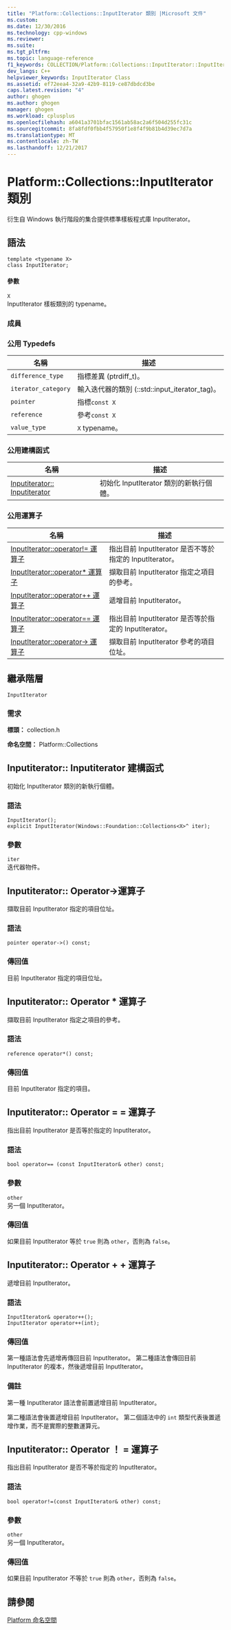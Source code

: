 ```yaml
---
title: "Platform::Collections::InputIterator 類別 |Microsoft 文件"
ms.custom: 
ms.date: 12/30/2016
ms.technology: cpp-windows
ms.reviewer: 
ms.suite: 
ms.tgt_pltfrm: 
ms.topic: language-reference
f1_keywords: COLLECTION/Platform::Collections::InputIterator::InputIterator
dev_langs: C++
helpviewer_keywords: InputIterator Class
ms.assetid: ef72eea4-32a9-42b9-8119-ce87dbdcd3be
caps.latest.revision: "4"
author: ghogen
ms.author: ghogen
manager: ghogen
ms.workload: cplusplus
ms.openlocfilehash: a6041a3701bfac1561ab58ac2a6f504d255fc31c
ms.sourcegitcommit: 8fa8fdf0fbb4f57950f1e8f4f9b81b4d39ec7d7a
ms.translationtype: MT
ms.contentlocale: zh-TW
ms.lasthandoff: 12/21/2017
---
```

# <a name="platformcollectionsinputiterator-class"></a>Platform::Collections::InputIterator 類別
衍生自 Windows 執行階段的集合提供標準樣板程式庫 InputIterator。  
  
## <a name="syntax"></a>語法  
  
```  
template <typename X>  
class InputIterator;  
```  
  
#### <a name="parameters"></a>參數  
 `X`  
 InputIterator 樣板類別的 typename。  
  
### <a name="members"></a>成員  
  
### <a name="public-typedefs"></a>公用 Typedefs  
  
|名稱|描述|  
|----------|-----------------|  
|`difference_type`|指標差異 (ptrdiff_t)。|  
|`iterator_category`|輸入迭代器的類別 (::std::input_iterator_tag)。|  
|`pointer`|指標`const X`|  
|`reference`|參考`const X`|  
|`value_type`|`X` typename。|  
  
### <a name="public-constructors"></a>公用建構函式  
  
|名稱|描述|  
|----------|-----------------|  
|[Inputiterator:: Inputiterator](#ctor)|初始化 InputIterator 類別的新執行個體。|  
  
### <a name="public-operators"></a>公用運算子  
  
|名稱|描述|  
|----------|-----------------|  
|[InputIterator::operator!= 運算子](#operator-inequality)|指出目前 InputIterator 是否不等於指定的 InputIterator。|  
|[InputIterator::operator* 運算子](#operator-decrement)|擷取目前 InputIterator 指定之項目的參考。|  
|[InputIterator::operator++ 運算子](#operator-increment)|遞增目前 InputIterator。|  
|[InputIterator::operator== 運算子](#operator-equality)|指出目前 InputIterator 是否等於指定的 InputIterator。|  
|[InputIterator::operator-> 運算子](#operator-arrow)|擷取目前 InputIterator 參考的項目位址。|  
  
## <a name="inheritance-hierarchy"></a>繼承階層  
 `InputIterator`  
  
### <a name="requirements"></a>需求  
 **標頭：** collection.h  
  
 **命名空間：** Platform::Collections  

## <a name="ctor"></a>Inputiterator:: Inputiterator 建構函式
初始化 InputIterator 類別的新執行個體。  
  
### <a name="syntax"></a>語法  
  
```  
InputIterator();  
explicit InputIterator(Windows::Foundation::Collections<X>^ iter);  
```  
  
### <a name="parameters"></a>參數  
 `iter`  
 迭代器物件。  
  


## <a name="operator-arrow"></a>Inputiterator:: Operator-&gt;運算子
擷取目前 InputIterator 指定的項目位址。  
  
### <a name="syntax"></a>語法  
  
```  
pointer operator->() const;  
```  
  
### <a name="return-value"></a>傳回值  
 目前 InputIterator 指定的項目位址。  
  


## <a name="operator-dereference"></a>Inputiterator:: Operator * 運算子
擷取目前 InputIterator 指定之項目的參考。  
  
### <a name="syntax"></a>語法  
  
```  
reference operator*() const;  
```  
  
### <a name="return-value"></a>傳回值  
 目前 InputIterator 指定的項目。  
  


## <a name="operator-equality"></a>Inputiterator:: Operator = = 運算子
指出目前 InputIterator 是否等於指定的 InputIterator。  
  
### <a name="syntax"></a>語法  
  
```  
bool operator== (const InputIterator& other) const;  
```  
  
### <a name="parameters"></a>參數  
 `other`  
 另一個 InputIterator。  
  
### <a name="return-value"></a>傳回值  
 如果目前 InputIterator 等於 `true` 則為 `other`，否則為 `false`。  
  


## <a name="operator-increment"></a>Inputiterator:: Operator + + 運算子
遞增目前 InputIterator。  
  
### <a name="syntax"></a>語法  
  
```    
InputIterator& operator++();   
InputIterator operator++(int);  
```  
  
### <a name="return-value"></a>傳回值  
 第一種語法會先遞增再傳回目前 InputIterator。 第二種語法會傳回目前 InputIterator 的複本，然後遞增目前 InputIterator。  
  
### <a name="remarks"></a>備註  
 第一種 InputIterator 語法會前置遞增目前 InputIterator。  
  
 第二種語法會後置遞增目前 InputIterator。 第二個語法中的 `int` 類型代表後置遞增作業，而不是實際的整數運算元。  
  


## <a name="operator-inequality"></a>Inputiterator:: Operator ！ = 運算子
指出目前 InputIterator 是否不等於指定的 InputIterator。  
  
### <a name="syntax"></a>語法  
  
```  
bool operator!=(const InputIterator& other) const;  
```  
  
### <a name="parameters"></a>參數  
 `other`  
 另一個 InputIterator。  
  
### <a name="return-value"></a>傳回值  
 如果目前 InputIterator 不等於 `true` 則為 `other`，否則為 `false`。   

  
## <a name="see-also"></a>請參閱  
 [Platform 命名空間](platform-namespace-c-cx.md)